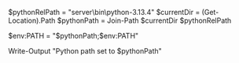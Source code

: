$pythonRelPath = "server\bin\python-3.13.4"
$currentDir = (Get-Location).Path
$pythonPath = Join-Path $currentDir $pythonRelPath

$env:PATH = "$pythonPath;$env:PATH"

Write-Output "Python path set to $pythonPath"
